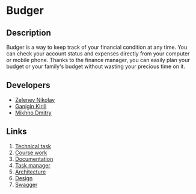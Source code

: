 # Budger
## Description
Budger is a way to keep track of your financial condition at any time. You can check your account status and expenses directly from your computer or mobile phone. Thanks to the finance manager, you can easily plan your budget or your family's budget without wasting your precious time on it.
## Developers
- [Zelenev Nikolay](https://github.com/c-addict)
- [Ganigin Kirill](https://github.com/MeltingGlaciers)
- [Mikhno Dmitry](https://github.com/DuckMan-alt)
## Links
1. [Technical task](https://github.com/c-addict/budger/blob/master/documents/technical_task.pdf)
2. [Course work](https://github.com/c-addict/budger/blob/master/documents/Course_Work.pdf)
3. [Documentation]()
4. [Task manager](https://trello.com/b/nYnwiHZ4/budger)
5. [Architecture](https://miro.com/app/board/o9J_lUY78ko=/)
6. [Design](https://www.figma.com/file/lRO8sR42XWK94tyTGa9EcW/Programming-technologies?node-id=0%3A1)
7. [Swagger](https://app.swaggerhub.com/apis/vsu.tp/budger/1.0)
